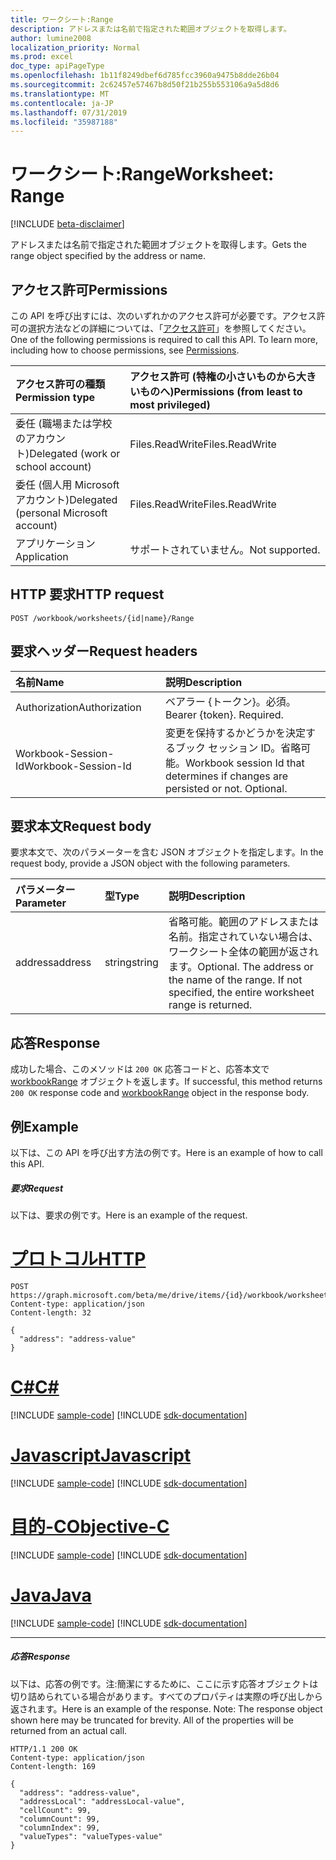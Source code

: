 ```yaml
---
title: ワークシート:Range
description: アドレスまたは名前で指定された範囲オブジェクトを取得します。
author: lumine2008
localization_priority: Normal
ms.prod: excel
doc_type: apiPageType
ms.openlocfilehash: 1b11f8249dbef6d785fcc3960a9475b8dde26b04
ms.sourcegitcommit: 2c62457e57467b8d50f21b255b553106a9a5d8d6
ms.translationtype: MT
ms.contentlocale: ja-JP
ms.lasthandoff: 07/31/2019
ms.locfileid: "35987188"
---
```

# <a name="worksheet-range"></a><span data-ttu-id="58ebb-103">ワークシート:Range</span><span class="sxs-lookup"><span data-stu-id="58ebb-103">Worksheet: Range</span></span>

[!INCLUDE [beta-disclaimer](../../includes/beta-disclaimer.md)]

<span data-ttu-id="58ebb-104">アドレスまたは名前で指定された範囲オブジェクトを取得します。</span><span class="sxs-lookup"><span data-stu-id="58ebb-104">Gets the range object specified by the address or name.</span></span>
## <a name="permissions"></a><span data-ttu-id="58ebb-105">アクセス許可</span><span class="sxs-lookup"><span data-stu-id="58ebb-105">Permissions</span></span>
<span data-ttu-id="58ebb-p101">この API を呼び出すには、次のいずれかのアクセス許可が必要です。アクセス許可の選択方法などの詳細については、「[アクセス許可](/graph/permissions-reference)」を参照してください。</span><span class="sxs-lookup"><span data-stu-id="58ebb-p101">One of the following permissions is required to call this API. To learn more, including how to choose permissions, see [Permissions](/graph/permissions-reference).</span></span>

|<span data-ttu-id="58ebb-108">アクセス許可の種類</span><span class="sxs-lookup"><span data-stu-id="58ebb-108">Permission type</span></span>      | <span data-ttu-id="58ebb-109">アクセス許可 (特権の小さいものから大きいものへ)</span><span class="sxs-lookup"><span data-stu-id="58ebb-109">Permissions (from least to most privileged)</span></span>              |
|:--------------------|:---------------------------------------------------------|
|<span data-ttu-id="58ebb-110">委任 (職場または学校のアカウント)</span><span class="sxs-lookup"><span data-stu-id="58ebb-110">Delegated (work or school account)</span></span> | <span data-ttu-id="58ebb-111">Files.ReadWrite</span><span class="sxs-lookup"><span data-stu-id="58ebb-111">Files.ReadWrite</span></span>    |
|<span data-ttu-id="58ebb-112">委任 (個人用 Microsoft アカウント)</span><span class="sxs-lookup"><span data-stu-id="58ebb-112">Delegated (personal Microsoft account)</span></span> | <span data-ttu-id="58ebb-113">Files.ReadWrite</span><span class="sxs-lookup"><span data-stu-id="58ebb-113">Files.ReadWrite</span></span>    |
|<span data-ttu-id="58ebb-114">アプリケーション</span><span class="sxs-lookup"><span data-stu-id="58ebb-114">Application</span></span> | <span data-ttu-id="58ebb-115">サポートされていません。</span><span class="sxs-lookup"><span data-stu-id="58ebb-115">Not supported.</span></span> |

## <a name="http-request"></a><span data-ttu-id="58ebb-116">HTTP 要求</span><span class="sxs-lookup"><span data-stu-id="58ebb-116">HTTP request</span></span>
<!-- { "blockType": "ignored" } -->
```http
POST /workbook/worksheets/{id|name}/Range

```
## <a name="request-headers"></a><span data-ttu-id="58ebb-117">要求ヘッダー</span><span class="sxs-lookup"><span data-stu-id="58ebb-117">Request headers</span></span>
| <span data-ttu-id="58ebb-118">名前</span><span class="sxs-lookup"><span data-stu-id="58ebb-118">Name</span></span>       | <span data-ttu-id="58ebb-119">説明</span><span class="sxs-lookup"><span data-stu-id="58ebb-119">Description</span></span>|
|:---------------|:----------|
| <span data-ttu-id="58ebb-120">Authorization</span><span class="sxs-lookup"><span data-stu-id="58ebb-120">Authorization</span></span>  | <span data-ttu-id="58ebb-p102">ベアラー {トークン}。必須。</span><span class="sxs-lookup"><span data-stu-id="58ebb-p102">Bearer {token}. Required.</span></span> |
| <span data-ttu-id="58ebb-123">Workbook-Session-Id</span><span class="sxs-lookup"><span data-stu-id="58ebb-123">Workbook-Session-Id</span></span>  | <span data-ttu-id="58ebb-p103">変更を保持するかどうかを決定するブック セッション ID。省略可能。</span><span class="sxs-lookup"><span data-stu-id="58ebb-p103">Workbook session Id that determines if changes are persisted or not. Optional.</span></span>|

## <a name="request-body"></a><span data-ttu-id="58ebb-126">要求本文</span><span class="sxs-lookup"><span data-stu-id="58ebb-126">Request body</span></span>
<span data-ttu-id="58ebb-127">要求本文で、次のパラメーターを含む JSON オブジェクトを指定します。</span><span class="sxs-lookup"><span data-stu-id="58ebb-127">In the request body, provide a JSON object with the following parameters.</span></span>

| <span data-ttu-id="58ebb-128">パラメーター</span><span class="sxs-lookup"><span data-stu-id="58ebb-128">Parameter</span></span>    | <span data-ttu-id="58ebb-129">型</span><span class="sxs-lookup"><span data-stu-id="58ebb-129">Type</span></span>   |<span data-ttu-id="58ebb-130">説明</span><span class="sxs-lookup"><span data-stu-id="58ebb-130">Description</span></span>|
|:---------------|:--------|:----------|
|<span data-ttu-id="58ebb-131">address</span><span class="sxs-lookup"><span data-stu-id="58ebb-131">address</span></span>|<span data-ttu-id="58ebb-132">string</span><span class="sxs-lookup"><span data-stu-id="58ebb-132">string</span></span>|<span data-ttu-id="58ebb-p104">省略可能。範囲のアドレスまたは名前。指定されていない場合は、ワークシート全体の範囲が返されます。</span><span class="sxs-lookup"><span data-stu-id="58ebb-p104">Optional. The address or the name of the range. If not specified, the entire worksheet range is returned.</span></span>|

## <a name="response"></a><span data-ttu-id="58ebb-136">応答</span><span class="sxs-lookup"><span data-stu-id="58ebb-136">Response</span></span>

<span data-ttu-id="58ebb-137">成功した場合、このメソッドは `200 OK` 応答コードと、応答本文で [workbookRange](../resources/workbookrange.md) オブジェクトを返します。</span><span class="sxs-lookup"><span data-stu-id="58ebb-137">If successful, this method returns `200 OK` response code and [workbookRange](../resources/workbookrange.md) object in the response body.</span></span>

## <a name="example"></a><span data-ttu-id="58ebb-138">例</span><span class="sxs-lookup"><span data-stu-id="58ebb-138">Example</span></span>
<span data-ttu-id="58ebb-139">以下は、この API を呼び出す方法の例です。</span><span class="sxs-lookup"><span data-stu-id="58ebb-139">Here is an example of how to call this API.</span></span>
##### <a name="request"></a><span data-ttu-id="58ebb-140">要求</span><span class="sxs-lookup"><span data-stu-id="58ebb-140">Request</span></span>
<span data-ttu-id="58ebb-141">以下は、要求の例です。</span><span class="sxs-lookup"><span data-stu-id="58ebb-141">Here is an example of the request.</span></span>

# <a name="httptabhttp"></a>[<span data-ttu-id="58ebb-142">プロトコル</span><span class="sxs-lookup"><span data-stu-id="58ebb-142">HTTP</span></span>](#tab/http)
<!-- {
  "blockType": "request",
  "name": "worksheet_range"
}-->
```http
POST https://graph.microsoft.com/beta/me/drive/items/{id}/workbook/worksheets/{id|name}/Range
Content-type: application/json
Content-length: 32

{
  "address": "address-value"
}
```
# <a name="ctabcsharp"></a>[<span data-ttu-id="58ebb-143">C#</span><span class="sxs-lookup"><span data-stu-id="58ebb-143">C#</span></span>](#tab/csharp)
[!INCLUDE [sample-code](../includes/snippets/csharp/worksheet-range-csharp-snippets.md)]
[!INCLUDE [sdk-documentation](../includes/snippets/snippets-sdk-documentation-link.md)]

# <a name="javascripttabjavascript"></a>[<span data-ttu-id="58ebb-144">Javascript</span><span class="sxs-lookup"><span data-stu-id="58ebb-144">Javascript</span></span>](#tab/javascript)
[!INCLUDE [sample-code](../includes/snippets/javascript/worksheet-range-javascript-snippets.md)]
[!INCLUDE [sdk-documentation](../includes/snippets/snippets-sdk-documentation-link.md)]

# <a name="objective-ctabobjc"></a>[<span data-ttu-id="58ebb-145">目的-C</span><span class="sxs-lookup"><span data-stu-id="58ebb-145">Objective-C</span></span>](#tab/objc)
[!INCLUDE [sample-code](../includes/snippets/objc/worksheet-range-objc-snippets.md)]
[!INCLUDE [sdk-documentation](../includes/snippets/snippets-sdk-documentation-link.md)]

# <a name="javatabjava"></a>[<span data-ttu-id="58ebb-146">Java</span><span class="sxs-lookup"><span data-stu-id="58ebb-146">Java</span></span>](#tab/java)
[!INCLUDE [sample-code](../includes/snippets/java/worksheet-range-java-snippets.md)]
[!INCLUDE [sdk-documentation](../includes/snippets/snippets-sdk-documentation-link.md)]

---


##### <a name="response"></a><span data-ttu-id="58ebb-147">応答</span><span class="sxs-lookup"><span data-stu-id="58ebb-147">Response</span></span>
<span data-ttu-id="58ebb-p105">以下は、応答の例です。注:簡潔にするために、ここに示す応答オブジェクトは切り詰められている場合があります。すべてのプロパティは実際の呼び出しから返されます。</span><span class="sxs-lookup"><span data-stu-id="58ebb-p105">Here is an example of the response. Note: The response object shown here may be truncated for brevity. All of the properties will be returned from an actual call.</span></span>
<!-- {
  "blockType": "response",
  "truncated": true,
  "@odata.type": "microsoft.graph.workbookRange"
} -->
```http
HTTP/1.1 200 OK
Content-type: application/json
Content-length: 169

{
  "address": "address-value",
  "addressLocal": "addressLocal-value",
  "cellCount": 99,
  "columnCount": 99,
  "columnIndex": 99,
  "valueTypes": "valueTypes-value"
}
```

<!-- uuid: 8fcb5dbc-d5aa-4681-8e31-b001d5168d79
2015-10-25 14:57:30 UTC -->
<!--
{
  "type": "#page.annotation",
  "description": "Worksheet: Range",
  "keywords": "",
  "section": "documentation",
  "tocPath": "",
  "suppressions": [
  ]
}
-->
